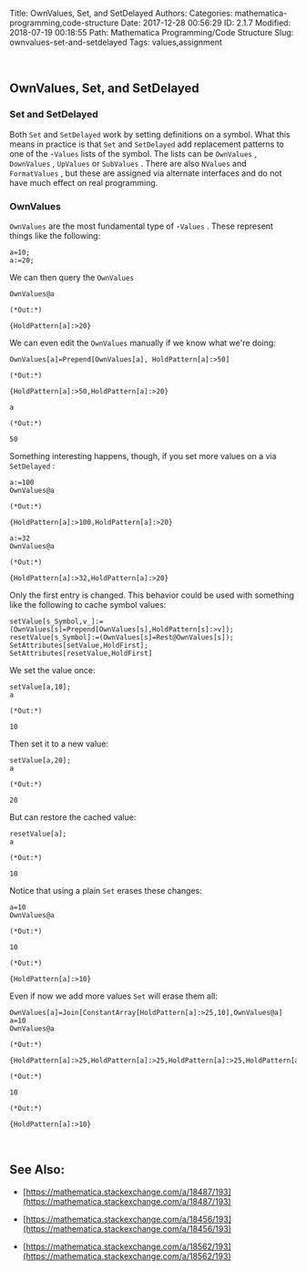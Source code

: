 Title: OwnValues, Set, and SetDelayed
Authors: 
Categories: mathematica-programming,code-structure
Date: 2017-12-28 00:56:29
ID: 2.1.7
Modified: 2018-07-19 00:18:55
Path: Mathematica Programming/Code Structure
Slug: ownvalues-set-and-setdelayed
Tags: values,assignment

<a id="ownvalues-set-and-setdelayed" style="width:0;height:0;margin:0;padding:0;">&zwnj;</a>

## OwnValues, Set, and SetDelayed

### Set and SetDelayed

Both  ```Set``` and  ```SetDelayed``` work by setting definitions on a symbol. What this means in practice is that  ```Set``` and  ```SetDelayed``` add replacement patterns to one of the  ```⋆Values``` lists of the symbol. The lists can be  ```OwnValues``` ,  ```DownValues``` ,  ```UpValues``` or  ```SubValues``` . There are also  ```NValues``` and  ```FormatValues``` , but these are assigned via alternate interfaces and do not have much effect on real programming.

### OwnValues

```OwnValues``` are the most fundamental type of  ```⋆Values``` . These represent things like the following:

    a=10;
    a:=20;

We can then query the  ```OwnValues```

    OwnValues@a

    (*Out:*)
    
    {HoldPattern[a]:>20}

We can even edit the  ```OwnValues``` manually if we know what we're doing:

    OwnValues[a]=Prepend[OwnValues[a], HoldPattern[a]:>50]

    (*Out:*)
    
    {HoldPattern[a]:>50,HoldPattern[a]:>20}

    a

    (*Out:*)
    
    50

Something interesting happens, though, if you set more values on a via  ```SetDelayed``` :

    a:=100
    OwnValues@a

    (*Out:*)
    
    {HoldPattern[a]:>100,HoldPattern[a]:>20}

    a:=32
    OwnValues@a

    (*Out:*)
    
    {HoldPattern[a]:>32,HoldPattern[a]:>20}

Only the first entry is changed. This behavior could be used with something like the following to cache symbol values:

    setValue[s_Symbol,v_]:=(OwnValues[s]=Prepend[OwnValues[s],HoldPattern[s]:>v]);
    resetValue[s_Symbol]:=(OwnValues[s]=Rest@OwnValues[s]);
    SetAttributes[setValue,HoldFirst];
    SetAttributes[resetValue,HoldFirst]

We set the value once:

    setValue[a,10];
    a

    (*Out:*)
    
    10

Then set it to a new value:

    setValue[a,20];
    a

    (*Out:*)
    
    20

But can restore the cached value:

    resetValue[a];
    a

    (*Out:*)
    
    10

Notice that using a plain  ```Set``` erases these changes:

    a=10
    OwnValues@a

    (*Out:*)
    
    10

    (*Out:*)
    
    {HoldPattern[a]:>10}

Even if now we add more values  ```Set``` will erase them all:

    OwnValues[a]=Join[ConstantArray[HoldPattern[a]:>25,10],OwnValues@a]
    a=10
    OwnValues@a

    (*Out:*)
    
    {HoldPattern[a]:>25,HoldPattern[a]:>25,HoldPattern[a]:>25,HoldPattern[a]:>25,HoldPattern[a]:>25,HoldPattern[a]:>25,HoldPattern[a]:>25,HoldPattern[a]:>25,HoldPattern[a]:>25,HoldPattern[a]:>25,HoldPattern[a]:>10}

    (*Out:*)
    
    10

    (*Out:*)
    
    {HoldPattern[a]:>10}

<a id="see-also" style="width:0;height:0;margin:0;padding:0;">&zwnj;</a>

## See Also:

* [https://mathematica.stackexchange.com/a/18487/193](https://mathematica.stackexchange.com/a/18487/193)

* [https://mathematica.stackexchange.com/a/18456/193](https://mathematica.stackexchange.com/a/18456/193)

* [https://mathematica.stackexchange.com/a/18562/193](https://mathematica.stackexchange.com/a/18562/193)
